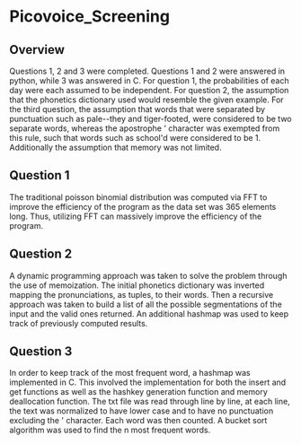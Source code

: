 # Picovoice_Screening

## Overview
Questions 1, 2 and 3 were completed. Questions 1 and 2 were answered in python, while 3 was answered in C. For question 1, the probabilities of each day were each assumed to be independent. For question 2, the assumption that the phonetics dictionary used would resemble the given example. For the third question, the assumption that words that were separated by punctuation such as pale--they and tiger-footed, were considered to be two separate words, whereas the apostrophe ' character was exempted from this rule, such that words such as school'd were considered to be 1. Additionally the assumption that memory was not limited.

## Question 1
The traditional poisson binomial distribution was computed via FFT to improve the efficiency of the program as the data set was 365 elements long. Thus, utilizing FFT can massively improve the efficiency of the program.

## Question 2
A dynamic programming approach was taken to solve the problem through the use of memoization. The initial phonetics dictionary was inverted mapping the pronunciations, as tuples, to their words. Then a recursive approach was taken to build a list of all the possible segmentations of the input and the valid ones returned. An additional hashmap was used to keep track of previously computed results.

## Question 3
In order to keep track of the most frequent word, a hashmap was implemented in C. This involved the implementation for both the insert and get functions as well as the hashkey generation function and memory deallocation function. The txt file was read through line by line, at each line, the text was normalized to have lower case and to have no punctuation excluding the ' character. Each word was then counted. A bucket sort algorithm was used to find the n most frequent words.
